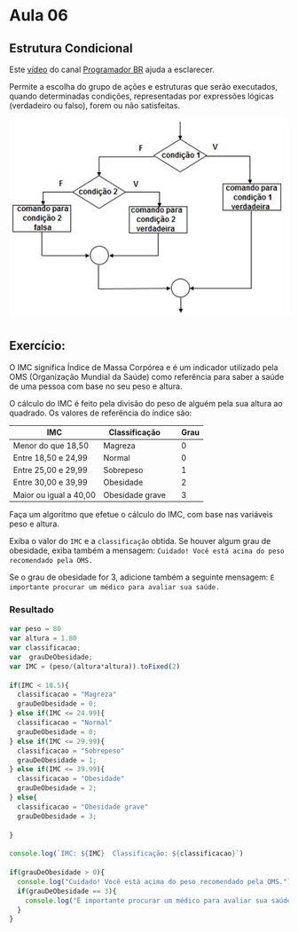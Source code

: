 # Aula 06 
## Estrutura Condicional
Este [vídeo](https://www.youtube.com/watch?v=Uw7X_JwGbis) do canal [Programador BR](https://www.youtube.com/channel/UCrdgeUeCll2QKmqmihIgKBQ) ajuda a esclarecer.

Permite a escolha do grupo de ações e estruturas que serão executados, quando determinadas condições, representadas por expressões lógicas (verdadeiro ou falso), forem ou não satisfeitas.

  <img src="../assets/14.jpg" alt="condicional" />

#

## Exercício:
O IMC significa Índice de Massa Corpórea e é um indicador utilizado pela OMS (Organização Mundial da Saúde) como referência para saber a saúde de uma pessoa com base no seu peso e altura.

O cálculo do IMC é feito pela divisão do peso de alguém pela sua altura ao quadrado. Os valores de referência do índice são:

| IMC | Classificação | | Grau  |
| - | - | - | - |
| Menor do que 18,50 | Magreza |   | 0 |
| Entre 18,50 e 24,99 | Normal |   | 0 |
| Entre 25,00 e 29,99 | Sobrepeso |   | 1 |
| Entre 30,00 e 39,99 | Obesidade |   | 2 |
| Maior ou igual a 40,00 | Obesidade grave |   | 3 |

Faça um algoritmo que efetue o cálculo do IMC, com base nas variáveis peso e altura.

Exiba o valor do `IMC` e a `classificação` obtida. Se houver algum grau de obesidade, exiba também a mensagem: `Cuidado! Você está acima do peso recomendado pela OMS.`

Se o grau de obesidade for 3, adicione também a seguinte mensagem: `É importante procurar um médico para avaliar sua saúde.`


### Resultado

```javascript
var peso = 80
var altura = 1.80
var classificacao;
var  grauDeObesidade;
var IMC = (peso/(altura*altura)).toFixed(2)

if(IMC < 18.5){
  classificacao = "Magreza"
  grauDeObesidade = 0;
} else if(IMC <= 24.99){
  classificacao = "Normal"
  grauDeObesidade = 0;
} else if(IMC <= 29.99){
  classificacao = "Sobrepeso"
  grauDeObesidade = 1;  
} else if(IMC <= 39.99){
  classificacao = "Obesidade"
  grauDeObesidade = 2;  
} else{
  classificacao = "Obesidade grave"
  grauDeObesidade = 3;
  
}

console.log(`IMC: ${IMC}  Classificação: ${classificacao}`)

if(grauDeObesidade > 0){
  console.log("Cuidado! Você está acima do peso recomendado pela OMS.")
  if(grauDeObesidade == 3){
    console.log("É importante procurar um médico para avaliar sua saúde.")
  }
}
```



